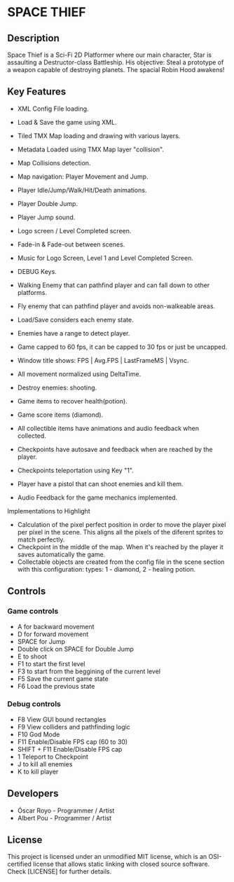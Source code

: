 # SPACE THIEF

## Description

Space Thief is a Sci-Fi 2D Platformer where our main character, Star is assaulting a Destructor-class Battleship.
His objective: Steal a prototype of a weapon capable of destroying planets. The spacial Robin Hood awakens!

## Key Features

- XML Config File loading.
- Load & Save the game using XML.
- Tiled TMX Map loading and drawing with various layers.
- Metadata Loaded using TMX Map layer "collision".

- Map Collisions detection.
- Map navigation: Player Movement and Jump.
- Player Idle/Jump/Walk/Hit/Death animations.
- Player Double Jump.

- Player Jump sound.
- Logo screen / Level Completed screen.
- Fade-in & Fade-out between scenes.
- Music for Logo Screen, Level 1 and Level Completed Screen.

- DEBUG Keys.
- Walking Enemy that can pathfind player and can fall down to other platforms.
- Fly enemy that can pathfind player and avoids non-walkeable areas.
- Load/Save considers each enemy state.

- Enemies have a range to detect player.
- Game capped to 60 fps, it can be capped to 30 fps or just be uncapped.
- Window title shows: FPS | Avg.FPS | LastFrameMS | Vsync. 
- All movement normalized using DeltaTime.

- Destroy enemies: shooting.
- Game items to recover health(potion).
- Game score items (diamond).
- All collectible items have animations and audio feedback when collected.

- Checkpoints have autosave and feedback when are reached by the player.
- Checkpoints teleportation using Key "1".
- Player have a pistol that can shoot enemies and kill them.
- Audio Feedback for the game mechanics implemented.

Implementations to Highlight
- Calculation of the pixel perfect position in order to move the player pixel per pixel in the scene.
  This aligns all the pixels of the diferent sprites to match perfectly.
- Checkpoint in the middle of the map. When it's reached by the player it saves automatically the game.
- Collectable objects are created from the config file in the scene section with this configuration: 
  <obj x="x_position" y="y_position" type="type_of_object"/> types: 1 - diamond, 2 - healing potion.

## Controls
### Game controls
 - A for backward movement
 - D for forward movement
 - SPACE for Jump
 - Double click on SPACE for Double Jump
 - E to shoot
 - F1 to start the first level
 - F3 to start from the beggining of the current level
 - F5 ​Save the current game state
 - F6 ​Load the previous state

### Debug controls
 - F8​ View GUI bound rectangles
 - F9​ View colliders and pathfinding logic
 - F10​ God Mode
 - F11 Enable/Disable FPS cap (60 to 30)
 - SHIFT + F11 Enable/Disable FPS cap
 - 1 Teleport to Checkpoint
 - J to kill all enemies
 - K to kill player
 
## Developers

 - Óscar Royo - Programmer / Artist
 - Albert Pou - Programmer / Artist

## License

This project is licensed under an unmodified MIT license, which is an OSI-certified license that allows static linking with closed source software. 
Check [LICENSE] for further details.